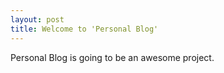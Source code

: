 ```yaml
---
layout: post
title: Welcome to 'Personal Blog'
---
```


Personal Blog is going to be an awesome project.
